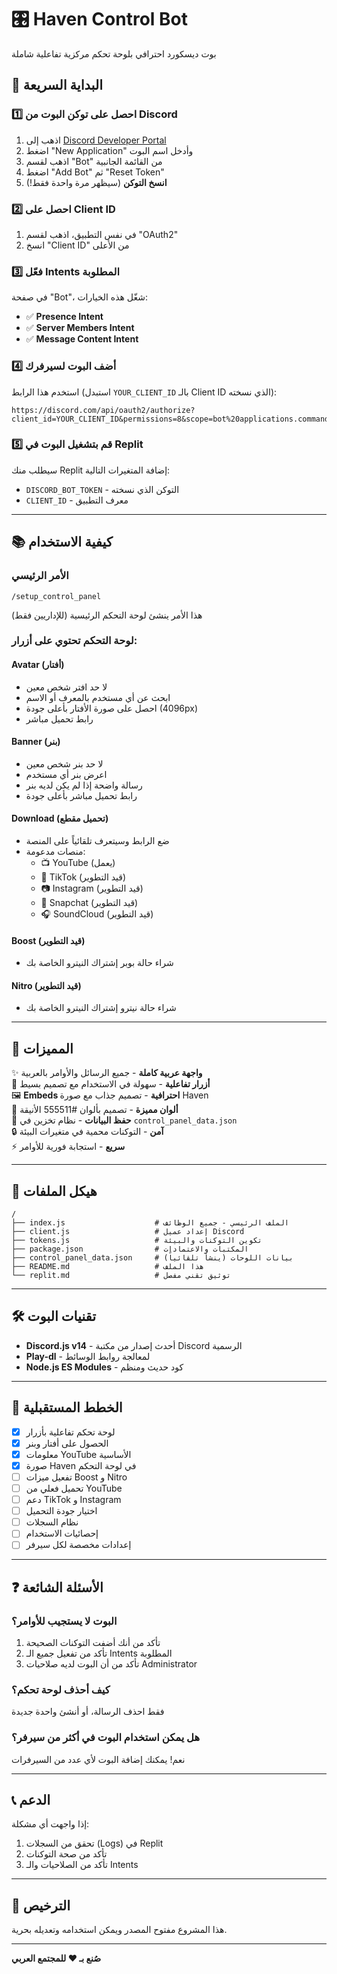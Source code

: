 # 🎛️ Haven Control Bot

بوت ديسكورد احترافي بلوحة تحكم مركزية تفاعلية شاملة

## 🚀 البداية السريعة

### 1️⃣ احصل على توكن البوت من Discord

1. اذهب إلى [Discord Developer Portal](https://discord.com/developers/applications)
2. اضغط "New Application" وأدخل اسم البوت
3. اذهب لقسم "Bot" من القائمة الجانبية
4. اضغط "Add Bot" ثم "Reset Token"
5. **انسخ التوكن** (سيظهر مرة واحدة فقط!)

### 2️⃣ احصل على Client ID

1. في نفس التطبيق، اذهب لقسم "OAuth2"
2. انسخ "Client ID" من الأعلى

### 3️⃣ فعّل Intents المطلوبة

في صفحة "Bot"، شغّل هذه الخيارات:
- ✅ **Presence Intent**
- ✅ **Server Members Intent**  
- ✅ **Message Content Intent**

### 4️⃣ أضف البوت لسيرفرك

استخدم هذا الرابط (استبدل `YOUR_CLIENT_ID` بالـ Client ID الذي نسخته):

```
https://discord.com/api/oauth2/authorize?client_id=YOUR_CLIENT_ID&permissions=8&scope=bot%20applications.commands
```

### 5️⃣ قم بتشغيل البوت في Replit

سيطلب منك Replit إضافة المتغيرات التالية:
- `DISCORD_BOT_TOKEN` - التوكن الذي نسخته
- `CLIENT_ID` - معرف التطبيق

---

## 📚 كيفية الاستخدام

### الأمر الرئيسي

```
/setup_control_panel
```

هذا الأمر ينشئ لوحة التحكم الرئيسية (للإداريين فقط)

### لوحة التحكم تحتوي على أزرار:

#### Avatar (أفتار)
- لا حد افتر شخص معين
- ابحث عن أي مستخدم بالمعرف أو الاسم
- احصل على صورة الأفتار بأعلى جودة (4096px)
- رابط تحميل مباشر

#### Banner (بنر)
- لا حد بنر شخص معين
- اعرض بنر أي مستخدم
- رسالة واضحة إذا لم يكن لديه بنر
- رابط تحميل مباشر بأعلى جودة

#### Download (تحميل مقطع)
- ضع الرابط وسيتعرف تلقائياً على المنصة
- منصات مدعومة:
  - 📺 YouTube (يعمل)
  - 🎵 TikTok (قيد التطوير)
  - 📷 Instagram (قيد التطوير)
  - 👻 Snapchat (قيد التطوير)
  - 🎧 SoundCloud (قيد التطوير)

#### Boost (قيد التطوير)
- شراء حالة بوبر إشتراك النيترو الخاصة بك

#### Nitro (قيد التطوير)
- شراء حالة نيترو إشتراك النيترو الخاصة بك

---

## 🎨 المميزات

✨ **واجهة عربية كاملة** - جميع الرسائل والأوامر بالعربية  
🎯 **أزرار تفاعلية** - سهولة في الاستخدام مع تصميم بسيط  
🖼️ **Embeds احترافية** - تصميم جذاب مع صورة Haven  
🎨 **ألوان مميزة** - تصميم بألوان #555511 الأنيقة  
💾 **حفظ البيانات** - نظام تخزين في `control_panel_data.json`  
🔒 **آمن** - التوكنات محمية في متغيرات البيئة  
⚡ **سريع** - استجابة فورية للأوامر

---

## 📁 هيكل الملفات

```
/
├── index.js                    # الملف الرئيسي - جميع الوظائف
├── client.js                   # إعداد عميل Discord
├── tokens.js                   # تكوين التوكنات والبيئة
├── package.json                # المكتبات والاعتمادات
├── control_panel_data.json     # بيانات اللوحات (ينشأ تلقائياً)
├── README.md                   # هذا الملف
└── replit.md                   # توثيق تقني مفصل
```

---

## 🛠️ تقنيات البوت

- **Discord.js v14** - أحدث إصدار من مكتبة Discord الرسمية
- **Play-dl** - لمعالجة روابط الوسائط
- **Node.js ES Modules** - كود حديث ومنظم

---

## 🔮 الخطط المستقبلية

- [x] لوحة تحكم تفاعلية بأزرار
- [x] الحصول على أفتار وبنر
- [x] معلومات YouTube الأساسية
- [x] صورة Haven في لوحة التحكم
- [ ] تفعيل ميزات Boost و Nitro
- [ ] تحميل فعلي من YouTube
- [ ] دعم TikTok و Instagram
- [ ] اختيار جودة التحميل
- [ ] نظام السجلات
- [ ] إحصائيات الاستخدام
- [ ] إعدادات مخصصة لكل سيرفر

---

## ❓ الأسئلة الشائعة

### البوت لا يستجيب للأوامر؟
1. تأكد من أنك أضفت التوكنات الصحيحة
2. تأكد من تفعيل جميع الـ Intents المطلوبة
3. تأكد من أن البوت لديه صلاحيات Administrator

### كيف أحذف لوحة تحكم؟
فقط احذف الرسالة، أو أنشئ واحدة جديدة

### هل يمكن استخدام البوت في أكثر من سيرفر؟
نعم! يمكنك إضافة البوت لأي عدد من السيرفرات

---

## 📞 الدعم

إذا واجهت أي مشكلة:
1. تحقق من السجلات (Logs) في Replit
2. تأكد من صحة التوكنات
3. تأكد من الصلاحيات والـ Intents

---

## 📝 الترخيص

هذا المشروع مفتوح المصدر ويمكن استخدامه وتعديله بحرية.

---

**صُنع بـ ❤️ للمجتمع العربي**
